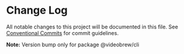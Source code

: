 # Change Log

All notable changes to this project will be documented in this file.
See [Conventional Commits](https://conventionalcommits.org) for commit guidelines.



**Note:** Version bump only for package @videobrew/cli
